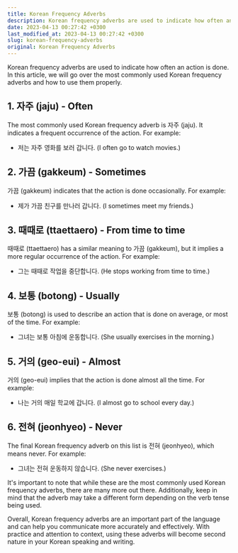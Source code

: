 ```yaml
---
title: Korean Frequency Adverbs
description: Korean frequency adverbs are used to indicate how often an action is done. In this article, we will go over the most commonly used Korean frequency adverbs and how to use them properly.
date: 2023-04-13 00:27:42 +0300
last_modified_at: 2023-04-13 00:27:42 +0300
slug: korean-frequency-adverbs
original: Korean Frequency Adverbs
---
```

Korean frequency adverbs are used to indicate how often an action is done. In this article, we will go over the most commonly used Korean frequency adverbs and how to use them properly.

## 1. 자주 (jaju) - Often

The most commonly used Korean frequency adverb is 자주 (jaju). It indicates a frequent occurrence of the action. For example:

- 저는 자주 영화를 보러 갑니다. (I often go to watch movies.)

## 2. 가끔 (gakkeum) - Sometimes

가끔 (gakkeum) indicates that the action is done occasionally. For example:

- 제가 가끔 친구를 만나러 갑니다. (I sometimes meet my friends.)

## 3. 때때로 (ttaettaero) - From time to time

때때로 (ttaettaero) has a similar meaning to 가끔 (gakkeum), but it implies a more regular occurrence of the action. For example:

- 그는 때때로 작업을 중단합니다. (He stops working from time to time.)

## 4. 보통 (botong) - Usually

보통 (botong) is used to describe an action that is done on average, or most of the time. For example:

- 그녀는 보통 아침에 운동합니다. (She usually exercises in the morning.)

## 5. 거의 (geo-eui) - Almost

거의 (geo-eui) implies that the action is done almost all the time. For example:

- 나는 거의 매일 학교에 갑니다. (I almost go to school every day.)

## 6. 전혀 (jeonhyeo) - Never

The final Korean frequency adverb on this list is 전혀 (jeonhyeo), which means never. For example:

- 그녀는 전혀 운동하지 않습니다. (She never exercises.)

It's important to note that while these are the most commonly used Korean frequency adverbs, there are many more out there. Additionally, keep in mind that the adverb may take a different form depending on the verb tense being used.

Overall, Korean frequency adverbs are an important part of the language and can help you communicate more accurately and effectively. With practice and attention to context, using these adverbs will become second nature in your Korean speaking and writing.